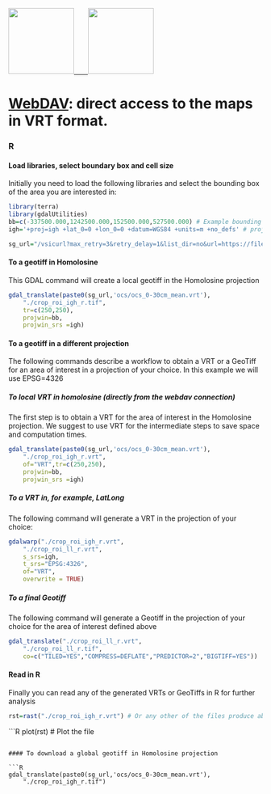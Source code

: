 <a href="https://www.isric.org" rel="isric.org"> <img src="https://www.isric.org/themes/custom/basic/logo.svg"  height="130"> &nbsp;&nbsp;&nbsp;&nbsp;&nbsp;
<a href="https://soilgrids.org" rel="soilgrids.org"> <img src="https://www.isric.org/sites/default/files/styles/gallery_big_image_900x700/public/SoilGrids_banner_web.png"  height="130">

# [WebDAV](https://files.isric.org/soilgrids/data/recent/): direct access to the maps in VRT format.

### R

#### Load libraries, select boundary box and cell size
Initially you need to load the following libraries and select the bounding box of the area you are interested in:

```R
library(terra)
library(gdalUtilities)
bb=c(-337500.000,1242500.000,152500.000,527500.000) # Example bounding box (homolosine) for Ghana
igh='+proj=igh +lat_0=0 +lon_0=0 +datum=WGS84 +units=m +no_defs' # proj string for Homolosine projection

sg_url="/vsicurl?max_retry=3&retry_delay=1&list_dir=no&url=https://files.isric.org/soilgrids/latest/data/"
```

#### To a geotiff in Homolosine
This GDAL command will create a local geotiff in the Homolosine projection

```R
gdal_translate(paste0(sg_url,'ocs/ocs_0-30cm_mean.vrt'),
    "./crop_roi_igh_r.tif",
    tr=c(250,250),
    projwin=bb,
    projwin_srs =igh)
```

#### To a geotiff in a different projection
The following commands describe a workflow to obtain a VRT or a GeoTiff for an area of interest in a projection of your choice. In this example we will use EPSG=4326

##### To local VRT in homolosine (directly from the webdav connection)
The first step is to obtain a VRT for the area of interest in the Homolosine projection. We suggest to use VRT for the intermediate steps to save space and computation times.

```R
gdal_translate(paste0(sg_url,'ocs/ocs_0-30cm_mean.vrt'),
    "./crop_roi_igh_r.vrt",
    of="VRT",tr=c(250,250),
    projwin=bb,
    projwin_srs =igh)
```

##### To a VRT in, for example, LatLong
The following command will generate a VRT in the projection of your choice:

```R
gdalwarp("./crop_roi_igh_r.vrt",
    "./crop_roi_ll_r.vrt", 
    s_srs=igh, 
    t_srs="EPSG:4326", 
    of="VRT",
    overwrite = TRUE)
```

##### To a final Geotiff
The following command will generate a Geotiff in the projection of your choice for the area of interest defined above

```R
gdal_translate("./crop_roi_ll_r.vrt",  
    "./crop_roi_ll_r.tif", 
    co=c("TILED=YES","COMPRESS=DEFLATE","PREDICTOR=2","BIGTIFF=YES"))
```

#### Read in R
Finally you can read any of the generated VRTs or GeoTiffs in R for further analysis

```R
rst=rast("./crop_roi_igh_r.vrt") # Or any other of the files produce above

```

​```R
plot(rst) # Plot the file
```

#### To download a global geotiff in Homolosine projection

```R
gdal_translate(paste0(sg_url,'ocs/ocs_0-30cm_mean.vrt'),
    "./crop_roi_igh_r.tif")
```
